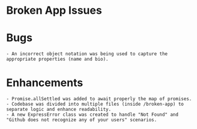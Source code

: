 # Broken App Issues

# Bugs

    - An incorrect object notation was being used to capture the appropriate properties (name and bio).

# Enhancements

    - Promise.allSettled was added to await properly the map of promises.
    - Codebase was divided into multiple files (inside /broken-app) to separate logic and enhance readability.
    - A new ExpressError class was created to handle "Not Found" and "Github does not recognize any of your users" scenarios.
